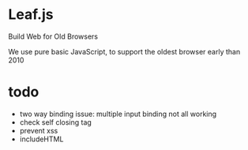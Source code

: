 # Leaf.js

Build Web for Old Browsers

We use pure basic JavaScript, to support the oldest browser early than 2010

# todo

- two way binding issue: multiple input binding not all working
- check self closing tag
- prevent xss
- includeHTML